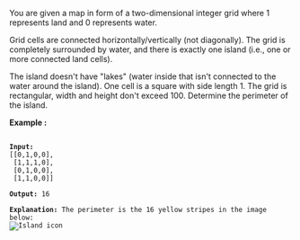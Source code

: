 You are given a map in form of a two-dimensional integer grid where 1 represents land and 0 represents water.

Grid cells are connected horizontally/vertically (not diagonally). The grid is completely surrounded by water, and there is exactly one island (i.e., one or more connected land cells).

The island doesn't have "lakes" (water inside that isn't connected to the water around the island). One cell is a square with side length 1. The grid is rectangular, width and height don't exceed 100. Determine the perimeter of the island.

**Example :**
<pre>
<code>
<b>Input:</b>
[[0,1,0,0],
 [1,1,1,0],
 [0,1,0,0],
 [1,1,0,0]]
 
<b>Output:</b> 16

<b>Explanation:</b> The perimeter is the 16 yellow stripes in the image below:
<img src="https://assets.leetcode.com/uploads/2018/10/12/island.png" alt="Island icon" />
</code>
</pre>
